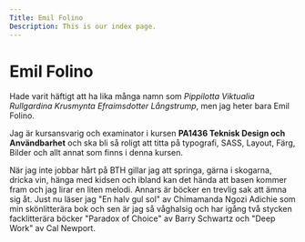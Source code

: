 ```yaml
---
Title: Emil Folino
Description: This is our index page.
---
```


Emil Folino
==========================

Hade varit häftigt att ha lika många namn som _Pippilotta Viktualia Rullgardina Krusmynta Efraimsdotter Långstrump_, men jag heter bara Emil Folino.

Jag är kursansvarig och examinator i kursen **PA1436 Teknisk Design och Användbarhet** och ska bli så roligt att titta på typografi, SASS, Layout, Färg, Bilder och allt annat som finns i denna kursen.

När jag inte jobbar hårt på BTH gillar jag att springa, gärna i skogarna, dricka vin, hänga med kidsen och ibland kan det hända att basen kommer fram och jag lirar en liten melodi. Annars är böcker en trevlig sak att ämna sig åt. Just nu läser jag "En halv gul sol" av Chimamanda Ngozi Adichie som min skönlitterära bok och sen är jag så våghalsig och har igång två stycken facklitterära böcker "Paradox of Choice" av Barry Schwartz och "Deep Work" av Cal Newport.
